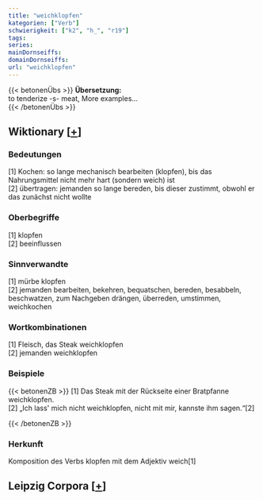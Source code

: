 ```yaml
---
title: "weichklopfen"
kategorien: ["Verb"]
schwierigkeit: ["k2", "h_", "r19"]
tags:
series:
mainDornseiffs:
domainDornseiffs:
url: "weichklopfen"
---
```


{{< betonenÜbs >}}
**Übersetzung:**  
to tenderize -s- meat, More examples...  
{{< /betonenÜbs >}}

## Wiktionary [[+](https://de.wiktionary.org/wiki/weichklopfen)]

### Bedeutungen
[1] Kochen: so lange mechanisch bearbeiten (klopfen), bis das Nahrungsmittel nicht mehr hart (sondern weich) ist  
[2] übertragen: jemanden so lange bereden, bis dieser zustimmt, obwohl er das zunächst nicht wollte  

### Oberbegriffe
[1] klopfen  
[2] beeinflussen  

### Sinnverwandte
[1] mürbe klopfen  
[2] jemanden bearbeiten, bekehren, bequatschen, bereden, besabbeln, beschwatzen, zum Nachgeben drängen, überreden, umstimmen, weichkochen  

### Wortkombinationen
[1] Fleisch, das Steak weichklopfen  
[2] jemanden weichklopfen  

### Beispiele
{{< betonenZB >}}
[1] Das Steak mit der Rückseite einer Bratpfanne weichklopfen.  
[2] „Ich lass' mich nicht weichklopfen, nicht mit mir, kannste ihm sagen.“[2]  

{{< /betonenZB >}}
### Herkunft
Komposition des Verbs klopfen mit dem Adjektiv weich[1]  


## Leipzig Corpora [[+](https://corpora.uni-leipzig.de/en/res?word=weichklopfen&corpusId=deu_newscrawl-public_2018)]

